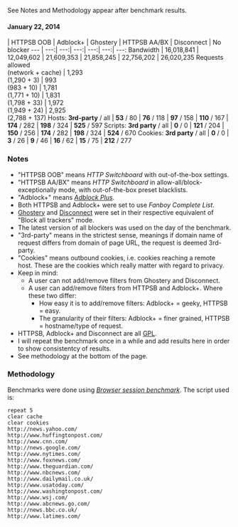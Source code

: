 See Notes and Methodology appear after benchmark results.

#### January 22, 2014
 | HTTPSB OOB | Adblock+ | Ghostery | HTTPSB AA/BX | Disconnect | No blocker
--- | ---:| ---:| ---:| ---:| ---:| ---:
Bandwidth | 16,018,841 | 12,049,602 | 21,609,353 | 21,858,245 | 22,756,202 | 26,020,235
Requests allowed<br>(network + cache) | 1,293<br>(1,290 + 3) | 993<br>(983 + 10) | 1,781<br>(1,771 + 10) | 1,831<br>(1,798 + 33) | 1,972<br>(1,949 + 24) | 2,925<br>(2,788 + 137)
Hosts: **3rd-party** / all | **53** / 80 | **76** / 118 | **97** / 158 | **110** / 167 | **174** / 282 | **198** / 324 | **525** / 597
Scripts: **3rd party** / all | **0** / 0 | **121** / 204 | **150** / 256 | **174** / 282 | **198** / 324 | **524** / 670
Cookies: **3rd party** / all | **0** / 0 | **3** / 26 | **9** / 46 | **16** / 62 | **15** / 75 | **212** / 277

### Notes
- "HTTPSB OOB" means *HTTP Switchboard* with out-of-the-box settings.
- "HTTPSB AA/BX" means *HTTP Switchboard* in allow-all/block-exceptionally mode, with out-of-the-box preset blacklists.
- "Adblock+" means [*Adblock Plus*](https://adblockplus.org/).
- Both HTTPSB and Adblock+ were set to use *Fanboy Complete List*.
- [Ghostery](http://www.ghostery.com/) and [Disconnect](https://disconnect.me/) were set in their respective equivalent of "Block all trackers" mode.
- The latest version of all blockers was used on the day of the benchmark.
- "3rd-party" means in the strictest sense, meanings if domain name of request differs from domain of page URL, the request is deemed 3rd-party.
- "Cookies" means outbound cookies, i.e. cookies reaching a remote host. These are the cookies which really matter with regard to privacy.
- Keep in mind:
    * A user can not add/remove filters from Ghostery and Disconnect.
    * A user can add/remove filters from HTTPSB and Adblock+. Where these two differ:
        - How easy it is to add/remove filters: Adblock+ = geeky, HTTPSB = easy.
        - The granularity of their filters: Adblock+ = finer grained, HTTPSB = hostname/type of request.
- HTTPSB, Adblock+ and Disconnect are all [GPL](http://en.wikipedia.org/wiki/GNU_General_Public_License).
- I will repeat the benchmark once in a while and add results here in order to show consistentcy of results.
- See methodology at the bottom of the page.

### Methodology

Benchmarks were done using [*Browser session benchmark*](https://github.com/gorhill/sessbench). The script used is:
```
repeat 5
clear cache
clear cookies
http://news.yahoo.com/
http://www.huffingtonpost.com/
http://www.cnn.com/
http://news.google.com/
http://www.nytimes.com/
http://www.foxnews.com/
http://www.theguardian.com/
http://www.nbcnews.com/
http://www.dailymail.co.uk/
http://www.usatoday.com/
http://www.washingtonpost.com/
http://www.wsj.com/
http://www.abcnews.go.com/
http://news.bbc.co.uk/
http://www.latimes.com/
```